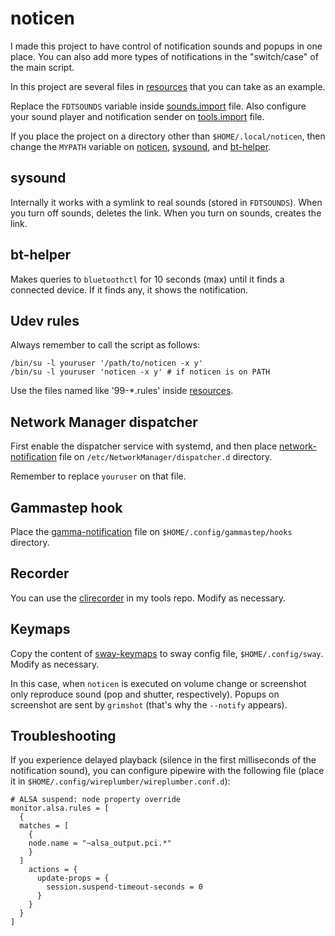 # noticen

I made this project to have control of notification sounds and popups in one place. You can also add more types of notifications in the "switch/case" of the main script.

In this project are several files in [resources](/resources) that you can take as an example.

Replace the `FDTSOUNDS` variable inside [sounds.import](sounds.import) file. Also configure your sound player and notification sender on [tools.import](tools.import) file.

If you place the project on a directory other than `$HOME/.local/noticen`, then change the `MYPATH` variable on [noticen](noticen), [sysound](sysound), and [bt-helper](bt-helper).

## sysound

Internally it works with a symlink to real sounds (stored in `FDTSOUNDS`). When you turn off sounds, deletes the link. When you turn on sounds, creates the link.

## bt-helper

Makes queries to `bluetoothctl` for 10 seconds (max) until it finds a connected device. If it finds any, it shows the notification.

## Udev rules

Always remember to call the script as follows:

    /bin/su -l youruser '/path/to/noticen -x y'
    /bin/su -l youruser 'noticen -x y' # if noticen is on PATH

Use the files named like '99-*.rules' inside [resources](/resources).

## Network Manager dispatcher

First enable the dispatcher service with systemd, and then place [network-notification](/resources/network-notification) file on `/etc/NetworkManager/dispatcher.d` directory.

Remember to replace `youruser` on that file.

## Gammastep hook

Place the [gamma-notification](/resources/gamma-notification) file on `$HOME/.config/gammastep/hooks` directory.

## Recorder

You can use the [clirecorder](https://github.com/manpaco/tools/blob/main/clirecorder) in my tools repo. Modify as necessary.

## Keymaps

Copy the content of [sway-keymaps](/resources/sway-keymaps) to sway config file, `$HOME/.config/sway`. Modify as necessary.

In this case, when `noticen` is executed on volume change or screenshot only reproduce sound (pop and shutter, respectively). Popups on screenshot are sent by `grimshot` (that's why the `--notify` appears).

## Troubleshooting

If you experience delayed playback (silence in the first milliseconds of the notification sound), you can configure pipewire with the following file (place it in `$HOME/.config/wireplumber/wireplumber.conf.d`):

    # ALSA suspend: node property override
    monitor.alsa.rules = [
      {
      matches = [
        {
        node.name = "~alsa_output.pci.*"
        }
      ]
        actions = {
          update-props = {
            session.suspend-timeout-seconds = 0
          }
        }
      }
    ]
